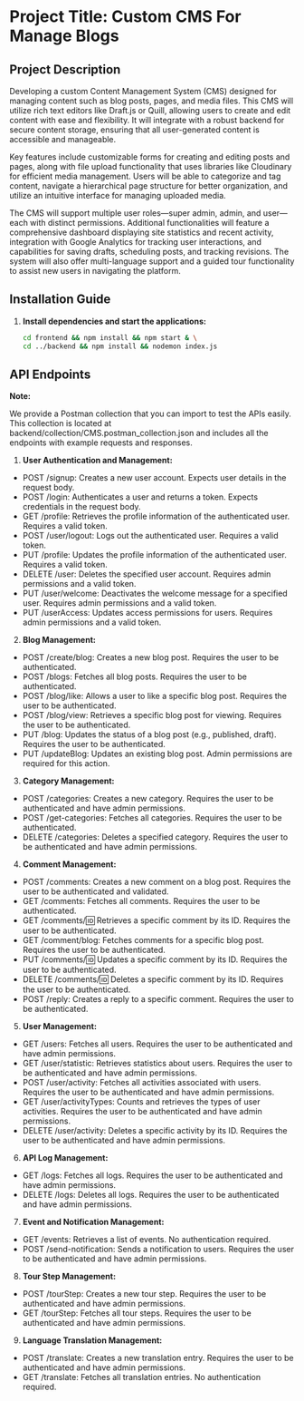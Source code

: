 # Project Title: Custom CMS For Manage Blogs

## Project Description

Developing a custom Content Management System (CMS) designed for managing content such as blog posts, pages, and media files. This CMS will utilize rich text editors like Draft.js or Quill, allowing users to create and edit content with ease and flexibility. It will integrate with a robust backend for secure content storage, ensuring that all user-generated content is accessible and manageable.

Key features include customizable forms for creating and editing posts and pages, along with file upload functionality that uses libraries like Cloudinary for efficient media management. Users will be able to categorize and tag content, navigate a hierarchical page structure for better organization, and utilize an intuitive interface for managing uploaded media. 

The CMS will support multiple user roles—super admin, admin, and user—each with distinct permissions. Additional functionalities will feature a comprehensive dashboard displaying site statistics and recent activity, integration with Google Analytics for tracking user interactions, and capabilities for saving drafts, scheduling posts, and tracking revisions. The system will also offer multi-language support and a guided tour functionality to assist new users in navigating the platform.

## Installation Guide

1. **Install dependencies and start the applications:**

   ```bash
   cd frontend && npm install && npm start & \
   cd ../backend && npm install && nodemon index.js

## API Endpoints

**Note:** 

We provide a Postman collection that you can import to test the APIs easily. This collection is located at backend/collection/CMS.postman_collection.json and includes all the endpoints with example requests and responses.

1. **User Authentication and Management:**

- POST /signup: Creates a new user account. Expects user details in the request body.
- POST /login: Authenticates a user and returns a token. Expects credentials in the request body.
- GET /profile: Retrieves the profile information of the authenticated user. Requires a valid token.
- POST /user/logout: Logs out the authenticated user. Requires a valid token.
- PUT /profile: Updates the profile information of the authenticated user. Requires a valid token.
- DELETE /user: Deletes the specified user account. Requires admin permissions and a valid token.
- PUT /user/welcome: Deactivates the welcome message for a specified user. Requires admin permissions and a valid token.
- PUT /userAccess: Updates access permissions for users. Requires admin permissions and a valid token.

2. **Blog Management:**

- POST /create/blog: Creates a new blog post. Requires the user to be authenticated.
- POST /blogs: Fetches all blog posts. Requires the user to be authenticated.
- POST /blog/like: Allows a user to like a specific blog post. Requires the user to be authenticated.
- POST /blog/view: Retrieves a specific blog post for viewing. Requires the user to be authenticated.
- PUT /blog: Updates the status of a blog post (e.g., published, draft). Requires the user to be authenticated.
- PUT /updateBlog: Updates an existing blog post. Admin permissions are required for this action.

3. **Category Management:**

- POST /categories: Creates a new category. Requires the user to be authenticated and have admin permissions.
- POST /get-categories: Fetches all categories. Requires the user to be authenticated.
- DELETE /categories: Deletes a specified category. Requires the user to be authenticated and have admin permissions.

4. **Comment Management:**

- POST /comments: Creates a new comment on a blog post. Requires the user to be authenticated and validated.
- GET /comments: Fetches all comments. Requires the user to be authenticated.
- GET /comments/:id: Retrieves a specific comment by its ID. Requires the user to be authenticated.
- GET /comment/blog: Fetches comments for a specific blog post. Requires the user to be authenticated.
- PUT /comments/:id: Updates a specific comment by its ID. Requires the user to be authenticated.
- DELETE /comments/:id: Deletes a specific comment by its ID. Requires the user to be authenticated.
- POST /reply: Creates a reply to a specific comment. Requires the user to be authenticated.

5. **User Management:**

- GET /users: Fetches all users. Requires the user to be authenticated and have admin permissions.
- GET /user/statistic: Retrieves statistics about users. Requires the user to be authenticated and have admin permissions.
- POST /user/activity: Fetches all activities associated with users. Requires the user to be authenticated and have admin permissions.
- GET /user/activityTypes: Counts and retrieves the types of user activities. Requires the user to be authenticated and have admin permissions.
- DELETE /user/activity: Deletes a specific activity by its ID. Requires the user to be authenticated and have admin permissions.

6. **API Log Management:**

- GET /logs: Fetches all logs. Requires the user to be authenticated and have admin permissions.
- DELETE /logs: Deletes all logs. Requires the user to be authenticated and have admin permissions.

7. **Event and Notification Management:**

- GET /events: Retrieves a list of events. No authentication required.
- POST /send-notification: Sends a notification to users. Requires the user to be authenticated and have admin permissions.

8. **Tour Step Management:**

- POST /tourStep: Creates a new tour step. Requires the user to be authenticated and have admin permissions.
- GET /tourStep: Fetches all tour steps. Requires the user to be authenticated and have admin permissions.

9. **Language Translation Management:**

- POST /translate: Creates a new translation entry. Requires the user to be authenticated and have admin permissions.
- GET /translate: Fetches all translation entries. No authentication required.